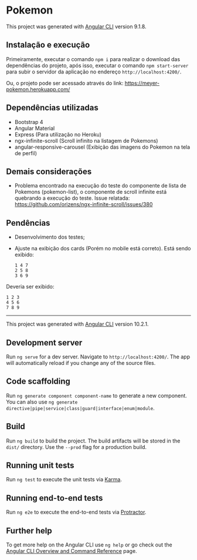 # Pokemon

This project was generated with [Angular CLI](https://github.com/angular/angular-cli) version 9.1.8.

## Instalação e execução

Primeiramente, executar o comando `npm i` para realizar o download das dependências do projeto, após isso, executar o comando `npm start-server` para subir o servidor da aplicação no endereço `http://localhost:4200/`.

Ou, o projeto pode ser acessado através do link: https://meyer-pokemon.herokuapp.com/

## Dependências utilizadas

* Bootstrap 4
* Angular Material
* Express (Para utilização no Heroku)
* ngx-infinite-scroll (Scroll infinito na listagem de Pokemons)
* angular-responsive-carousel (Exibição das imagens do Pokemon na tela de perfil)

## Demais considerações

* Problema encontrado na execução do teste do componente de lista de Pokemons (pokemon-list), o componente de scroll infinite está quebrando a execução do teste. Issue relatada: https://github.com/orizens/ngx-infinite-scroll/issues/380
  

## Pendências

* Desenvolvimento dos testes;
* Ajuste na exibição dos cards (Porém no mobile está correto).
  Está sendo exibido:

      1 4 7
      2 5 8
      3 6 9

Deveria ser exibido:

    1 2 3
    4 5 6
    7 8 9 
-----------------------------------

This project was generated with [Angular CLI](https://github.com/angular/angular-cli) version 10.2.1.

## Development server

Run `ng serve` for a dev server. Navigate to `http://localhost:4200/`. The app will automatically reload if you change any of the source files.

## Code scaffolding

Run `ng generate component component-name` to generate a new component. You can also use `ng generate directive|pipe|service|class|guard|interface|enum|module`.

## Build

Run `ng build` to build the project. The build artifacts will be stored in the `dist/` directory. Use the `--prod` flag for a production build.

## Running unit tests

Run `ng test` to execute the unit tests via [Karma](https://karma-runner.github.io).

## Running end-to-end tests

Run `ng e2e` to execute the end-to-end tests via [Protractor](http://www.protractortest.org/).

## Further help

To get more help on the Angular CLI use `ng help` or go check out the [Angular CLI Overview and Command Reference](https://angular.io/cli) page.
